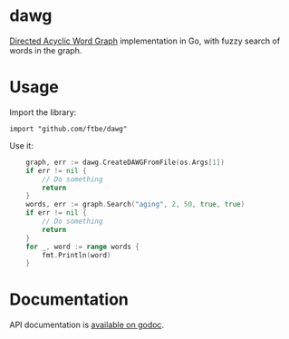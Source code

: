 # dawg

[Directed Acyclic Word Graph](http://en.wikipedia.org/wiki/Directed_acyclic_word_graph) implementation in Go, with fuzzy search of words in the graph.

# Usage

Import the library:

    import "github.com/ftbe/dawg"

Use it:
```go
    graph, err := dawg.CreateDAWGFromFile(os.Args[1])
    if err != nil {
        // Do something
        return
    }
    words, err := graph.Search("aging", 2, 50, true, true)
    if err != nil {
        // Do something
        return
    }
    for _, word := range words {
        fmt.Println(word)
    }
```

# Documentation

API documentation is [available on godoc](http://godoc.org/github.com/ftbe/dawg).
